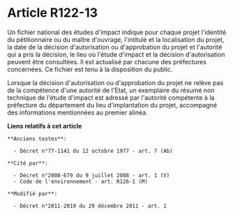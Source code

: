 # Article R122-13

Un fichier national des études d'impact indique pour chaque projet l'identité du pétitionnaire ou du maître d'ouvrage,
l'intitulé et la localisation du projet, la date de la décision d'autorisation ou d'approbation du projet et l'autorité qui a
pris la décision, le lieu où l'étude d'impact et la décision d'autorisation peuvent être consultées. Il est actualisé par
chacune des préfectures concernées. Ce fichier est tenu à la disposition du public.

Lorsque la décision d'autorisation ou d'approbation du projet ne relève pas de la compétence d'une autorité de l'Etat, un
exemplaire du résumé non technique de l'étude d'impact est adressé par l'autorité compétente à la préfecture du département
du lieu d'implantation du projet, accompagné des informations mentionnées au premier alinéa.

**Liens relatifs à cet article**

	**Anciens textes**:

	  - Décret n°77-1141 du 12 octobre 1977 - art. 7 (Ab)

	**Cité par**:

	  - Décret n°2008-679 du 9 juillet 2008 - art. 1 (V)
	  - Code de l'environnement - art. R126-1 (M)

	**Modifié par**:

	  - Décret n°2011-2019 du 29 décembre 2011 - art. 1
